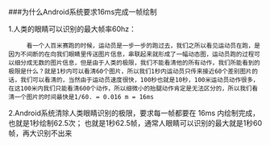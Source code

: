 ###为什么Android系统要求16ms完成一帧绘制


1.人类的眼睛可以识别的最大帧率60hz：

         看一个人百米赛跑的时候，运动员是一步一步的跑过去，我们之所以看见运动员在跑，是因为不间断的在向我们眼睛里传送图片信息，串联起来就形成了一幅动态图，运动员跑的过程可以细分成无数的图片信息，但是由于人类的极限，我们不能看清他的所有动作，我们所能看到的极限是什么？就是1秒内可以看清60个图片，所以我们1秒内运动员只传来接近60个差别图片的话，我们可以看清的，当然由于运动员速度很快，100秒也就是10秒，100米运动员动作很多，在这100米内我们只能看清600个动作，所以细微小的抬腿动作肯定是无法区分的，所以我们看清一个图片的时间最快是1/60. = 0.016 m = 16ms

2.Android系统清除人类眼睛识别的极限，要求每一帧都要在 16ms 内绘制完成，也就是1秒绘制62.5次；
也就是1秒62.5帧，通常人眼睛可以识别的最大就是1秒60帧，再大识别不出来
